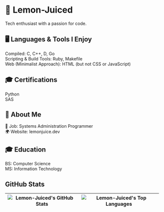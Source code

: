 # 🍋 Lemon-Juiced
Tech enthusiast with a passion for code.

## 🖥️ Languages & Tools I Enjoy
Compiled: C, C++, D, Go  
Scripting & Build Tools: Ruby, Makefile  
Web (Minimalist Approach): HTML (but not CSS or JavaScript)  

## 🎓 Certifications
Python  
SAS  

## 📌 About Me
💼 Job: Systems Administration Programmer  
🌍 Website: lemonjuice.dev  

## 🎓 Education
BS: Computer Science  
MS: Information Technology  

## GitHub Stats
| ![Lemon-Juiced's GitHub Stats](https://git-hub-readme-stats-omega.vercel.app/api?username=lemon-juiced&show_icons=true&theme=tokyonight&rank_icon=percentile) | ![Lemon-Juiced's Top Languages](https://git-hub-readme-stats-omega.vercel.app/api/top-langs/?username=lemon-juiced&layout=compact&langs_count=10&theme=tokyonight) |
|:------------------------------------------------------------------------------------------------------------:|:------------------------------------------------------------------------------------------------------------:|
